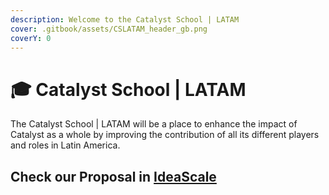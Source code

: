 ```yaml
---
description: Welcome to the Catalyst School | LATAM
cover: .gitbook/assets/CSLATAM_header_gb.png
coverY: 0
---
```


# 🎓 Catalyst School | LATAM

The Catalyst School | LATAM will be a place to enhance the impact of Catalyst as a whole by improving the contribution of all its different players and roles in Latin America.

## Check our Proposal in [IdeaScale](https://cardano.ideascale.com/a/dtd/The-Catalyst-School-LATAM/383090-48088)
